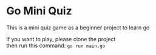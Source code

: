 # Go Mini Quiz
This is a mini quiz game as a beginner project to learn go

If you want to play, please clone the project <br/> 
then run this command:
`go run main.go`
